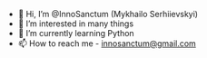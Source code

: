 - 👋 Hi, I’m @InnoSanctum (Mykhailo Serhiievskyi)
- 👀 I’m interested in many things
- 🌱 I’m currently learning Python
- 📫 How to reach me  - innosanctum@gmail.com

<!---
InnoSanctum/InnoSanctum is a ✨ special ✨ repository because its `README.md` (this file) appears on your GitHub profile.
You can click the Preview link to take a look at your changes.
--->
